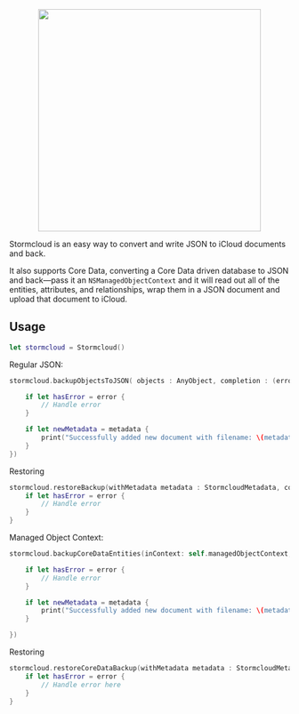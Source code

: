 <img src="http://images.neverendingvoyage.com/github/StormcloudLogo.png" width="400" style="margin : 0 auto; display: block;" />

Stormcloud is an easy way to convert and write JSON to iCloud documents and back.

It also supports Core Data, converting a Core Data driven database to JSON and back—pass it an `NSManagedObjectContext` and it will read out all of the entities, attributes, and relationships, wrap them in a JSON document and upload that document to iCloud. 

## Usage

```swift
let stormcloud = Stormcloud()
```

Regular JSON:


```swift
stormcloud.backupObjectsToJSON( objects : AnyObject, completion : (error : StormcloudError?, metadata : StormcloudMetadata?) -> () ) {

    if let hasError = error {
        // Handle error
    } 

    if let newMetadata = metadata {
        print("Successfully added new document with filename: \(metadata.filename)")
    }
})

```

Restoring 

```swift
stormcloud.restoreBackup(withMetadata metadata : StormcloudMetadata, completion : (error: StormcloudError?, restoredObjects : AnyObject? ) -> () ) {
    if let hasError = error {
        // Handle error
    } 
}
```

Managed Object Context:


```swift
stormcloud.backupCoreDataEntities(inContext: self.managedObjectContext, completion: { (error, metadata) -> () in

    if let hasError = error {
        // Handle error
    } 

    if let newMetadata = metadata {
        print("Successfully added new document with filename: \(metadata.filename)")
    }

})

```

Restoring 

```swift
stormcloud.restoreCoreDataBackup(withMetadata metadata : StormcloudMetadata, toContext context : NSManagedObjectContext,  completion : (error : StormcloudError?) -> () ) {
    if let hasError = error {
        // Handle error here
    }
}
```